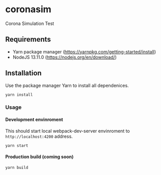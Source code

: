 # coronasim
Corona Simulation Test

## Requirements
- Yarn package manager (https://yarnpkg.com/getting-started/install)
- NodeJS 13.11.0 (https://nodejs.org/en/download/) 

## Installation
Use the package manager Yarn to install all dependenices.

```yarn install```

### Usage

#### Development envinroment

This should start local webpack-dev-server envinroment to `http://localhost:4200` address.

```yarn start```

#### Production build (coming soon)

```yarn build```
